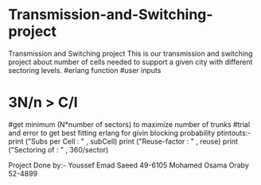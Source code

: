 # Transmission-and-Switching-project
Transmission and Switching project
This is our transmission and switching project about number of cells needed to support a given city with different sectoring levels.
#erlang function
#user inputs
# 3N/n > C/I
#get minimum (N*number of sectors) to maximize number of trunks
#trial and error to get best fitting erlang for givin blocking probability
ptintouts:-
print ("Subs per Cell : " , subCell)
print ("Reuse-factor : " , reuse)
print ("Sectoring of : " , 360/sector)

Project Done by:-
Youssef Emad Saeed 49-6105
Mohamed Osama Oraby 52-4899
